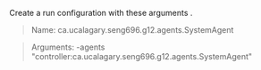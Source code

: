 Create a run configuration with these arguments . 

> Name: ca.ucalagary.seng696.g12.agents.SystemAgent

> Arguments: -agents "controller:ca.ucalagary.seng696.g12.agents.SystemAgent"
